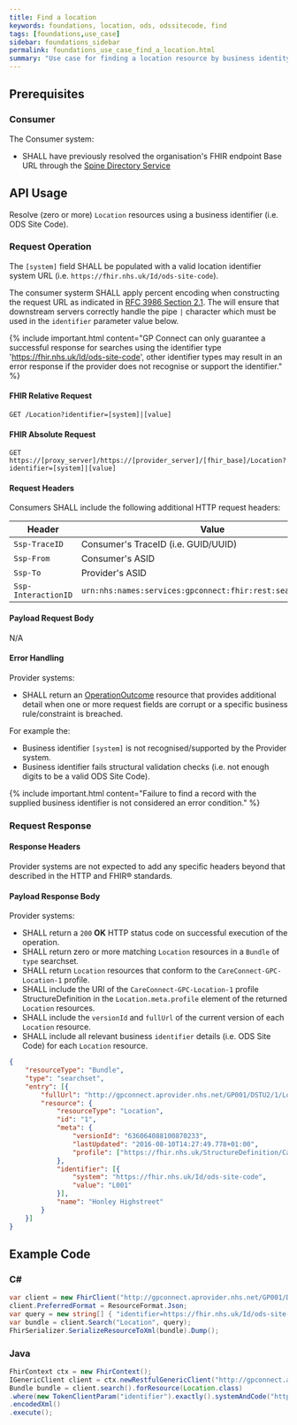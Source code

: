 ```yaml
---
title: Find a location
keywords: foundations, location, ods, odssitecode, find
tags: [foundations,use_case]
sidebar: foundations_sidebar
permalink: foundations_use_case_find_a_location.html
summary: "Use case for finding a location resource by business identity."
---
```


## Prerequisites ##

### Consumer ###

The Consumer system:

- SHALL have previously resolved the organisation's FHIR endpoint Base URL through the [Spine Directory Service](https://nhsconnect.github.io/gpconnect/integration_spine_directory_service.html)

## API Usage ##

Resolve (zero or more) `Location` resources using a business identifier (i.e. ODS Site Code).

### Request Operation ###

The `[system]` field SHALL be populated with a valid location identifier system URL (i.e. `https://fhir.nhs.uk/Id/ods-site-code`).

The consumer systerm SHALL apply percent encoding when constructing the request URL as indicated in [RFC 3986 Section 2.1](https://tools.ietf.org/html/rfc3986#section-2.1). The will ensure that downstream servers correctly handle the pipe `|` character which must be used in the `identifier` parameter value below.

{% include important.html content="GP Connect can only guarantee a successful response for searches using the identifier type 'https://fhir.nhs.uk/Id/ods-site-code', other identifier types may result in an error response if the provider does not recognise or support the identifier." %}

#### FHIR Relative Request ####

```http
GET /Location?identifier=[system]|[value]
```

#### FHIR Absolute Request ####

```http
GET https://[proxy_server]/https://[provider_server]/[fhir_base]/Location?identifier=[system]|[value]
```

#### Request Headers ####

Consumers SHALL include the following additional HTTP request headers:

| Header               | Value |
|----------------------|-------|
| `Ssp-TraceID`        | Consumer's TraceID (i.e. GUID/UUID) |
| `Ssp-From`           | Consumer's ASID |
| `Ssp-To`             | Provider's ASID |
| `Ssp-InteractionID`  | `urn:nhs:names:services:gpconnect:fhir:rest:search:location`|

#### Payload Request Body ####

N/A

#### Error Handling ####

Provider systems:

- SHALL return an [OperationOutcome](https://www.hl7.org/fhir/DSTU2/operationoutcome.html) resource that provides additional detail when one or more request fields are corrupt or a specific business rule/constraint is breached.

For example the:

- Business identifier `[system]` is not recognised/supported by the Provider system.
- Business identifier fails structural validation checks (i.e. not enough digits to be a valid ODS Site Code).

{% include important.html content="Failure to find a record with the supplied business identifier is not considered an error condition." %}

### Request Response ###

#### Response Headers ####

Provider systems are not expected to add any specific headers beyond that described in the HTTP and FHIR&reg; standards.

#### Payload Response Body ####

Provider systems:

- SHALL return a `200` **OK** HTTP status code on successful execution of the operation.
- SHALL return zero or more matching `Location` resources in a `Bundle` of `type` searchset.
- SHALL return `Location` resources that conform to the `CareConnect-GPC-Location-1` profile.
- SHALL include the URI of the `CareConnect-GPC-Location-1` profile StructureDefinition in the `Location.meta.profile` element of the returned `Location` resources.
- SHALL include the `versionId` and `fullUrl` of the current version of each `Location` resource.
- SHALL include all relevant business `identifier` details (i.e. ODS Site Code) for each `Location` resource.

```json
{
	"resourceType": "Bundle",
	"type": "searchset",
	"entry": [{
		"fullUrl": "http://gpconnect.aprovider.nhs.net/GP001/DSTU2/1/Location/1/_history/636064088100870233",
		"resource": {
            "resourceType": "Location",
            "id": "1",
            "meta": {
                "versionId": "636064088100870233",
                "lastUpdated": "2016-08-10T14:27:49.778+01:00",
                "profile": ["https://fhir.nhs.uk/StructureDefinition/CareConnect-GPC-Location-1"]
            },
            "identifier": [{
                "system": "https://fhir.nhs.uk/Id/ods-site-code",
                "value": "L001"
            }],
            "name": "Honley Highstreet"
        }
	}]
}
```

## Example Code ##

### C# ###

```csharp
var client = new FhirClient("http://gpconnect.aprovider.nhs.net/GP001/DSTU2/1/");
client.PreferredFormat = ResourceFormat.Json;
var query = new string[] { "identifier=https://fhir.nhs.uk/Id/ods-site-code|L001" };
var bundle = client.Search("Location", query);
FhirSerializer.SerializeResourceToXml(bundle).Dump();
```

### Java ###

```java
FhirContext ctx = new FhirContext();
IGenericClient client = ctx.newRestfulGenericClient("http://gpconnect.aprovider.nhs.net/GP001/DSTU2/1/");
Bundle bundle = client.search().forResource(Location.class)
.where(new TokenClientParam("identifier").exactly().systemAndCode("https://fhir.nhs.uk/Id/ods-site-code", "L001"))
.encodedXml()
.execute();
```